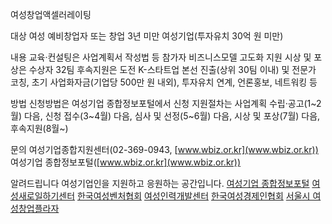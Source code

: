 여성창업액셀러레이팅

대상
 여성 예비창업자 또는 창업 3년 미만 여성기업(투자유치 30억 원 미만)

내용
 교육·컨설팅은 사업계획서 작성법 등 참가자 비즈니스모델 고도화 지원
 시상 및 포상은 수상자 32팀
 후속지원은 도전 K-스타트업 본선 진출(상위 30팀 이내) 및 전문가 코칭, 초기 사업화자금(기업당 500만 원 내외), 투자유치 연계, 언론홍보, 네트워킹 등

방법
신청방법은 여성기업 종합정보포털에서 신청
지원절차는 사업계획 수립·공고(1~2월) 다음, 신청 접수(3~4월) 다음, 심사 및 선정(5~6월) 다음, 시상 및 포상(7월) 다음, 후속지원(8월~)

문의
 여성기업종합지원센터(02-369-0943, [www.wbiz.or.kr](www.wbiz.or.kr))
 여성기업 종합정보포털([www.wbiz.or.kr](www.wbiz.or.kr))

알려드립니다
 여성기업인을 지원하고 응원하는 공간입니다.
   [여성기업 종합정보포털](www.wbiz.or.kr)
   [여성새로일하기센터](saeil.mogef.go.kr)
   [한국여성벤처협회](www.kovwa.or.kr)
   [여성인력개발센터](www.vocation.or.kr)
   [한국여성경제인협회](womanbiz.wbiz.or.kr)
   [서울시 여성창업플라자](www.seoulwomenventure.or.kr)
